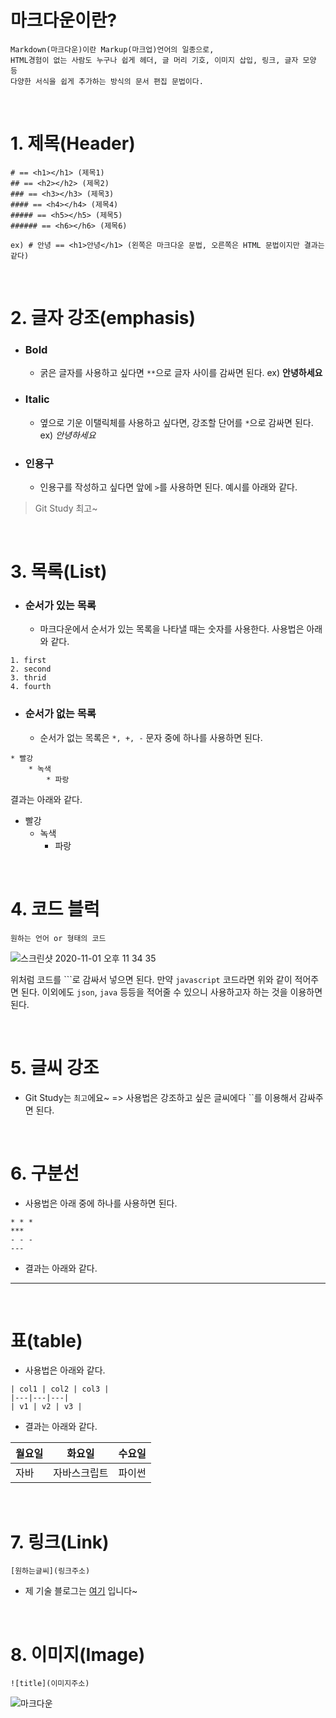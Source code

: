 # 마크다운이란?

```
Markdown(마크다운)이란 Markup(마크업)언어의 일종으로, 
HTML경험이 없는 사람도 누구나 쉽게 헤더, 글 머리 기호, 이미지 삽입, 링크, 글자 모양 등 
다양한 서식을 쉽게 추가하는 방식의 문서 편집 문법이다.
```

<br>

# 1. 제목(Header)

```
# == <h1></h1> (제목1)
## == <h2></h2> (제목2)
### == <h3></h3> (제목3)
#### == <h4></h4> (제목4)
##### == <h5></h5> (제목5)
###### == <h6></h6> (제목6)

ex) # 안녕 == <h1>안녕</h1> (왼쪽은 마크다운 문법, 오른쪽은 HTML 문법이지만 결과는 같다)
```

<br>

# 2. 글자 강조(emphasis)

- ### Bold
    - 굵은 글자를 사용하고 싶다면 `**`으로 글자 사이를 감싸면 된다. ex) **안녕하세요**
    
- ### Italic
    - 옆으로 기운 이탤릭체를 사용하고 싶다면, 강조할 단어를 `*`으로 감싸면 된다. ex) *안녕하세요*

- ### 인용구
    - 인용구를 작성하고 싶다면 앞에 `>`를 사용하면 된다. 예시를 아래와 같다. 
   
> Git Study 최고~


<br>

# 3. 목록(List)

- ### 순서가 있는 목록
    - 마크다운에서 순서가 있는 목록을 나타낼 때는 숫자를 사용한다. 사용법은 아래와 같다.
```
1. first
2. second
3. thrid
4. fourth
```

- ### 순서가 없는 목록
    - 순서가 없는 목록은 `*, +, -` 문자 중에 하나를 사용하면 된다.
    
```
* 빨강
    * 녹색
        * 파랑
```

결과는 아래와 같다.

* 빨강
    * 녹색
        * 파랑
        
        
<br>

# 4. 코드 블럭

```
원하는 언어 or 형태의 코드
```

![스크린샷 2020-11-01 오후 11 34 35](https://user-images.githubusercontent.com/45676906/97805679-fc65bf80-1c9a-11eb-87ac-d8265fd84194.png)

위처럼 코드를 ```로 감싸서 넣으면 된다. 만약 `javascript` 코드라면 위와 같이 적어주면 된다. 이외에도 `json`, `java` 등등을 적어줄 수 있으니
사용하고자 하는 것을 이용하면 된다.

<br>



# 5. 글씨 강조

- Git Study는 `최고`에요~  => 사용법은 강조하고 싶은 글씨에다  ``를 이용해서 감싸주면 된다. 


<br>

# 6. 구분선

- 사용법은 아래 중에 하나를 사용하면 된다.

```
* * *
***
- - -
---
```

- 결과는 아래와 같다.

* * *

<br>

# 표(table)

- 사용법은 아래와 같다. 

```
| col1 | col2 | col3 |
|---|---|---|
| v1 | v2 | v3 |
```

- 결과는 아래와 같다.

| 월요일 | 화요일 | 수요일 |
|---|---|---|
| 자바 | 자바스크립트 | 파이썬 |

<br>

# 7. 링크(Link)

```
[원하는글씨](링크주소)
```

- 제 기술 블로그는 [여기](https://devlog-wjdrbs96.tistory.com/) 입니다~

<br>

# 8. 이미지(Image)

```
![title](이미지주소)
```

![마크다운](https://www.google.com/imgres?imgurl=https%3A%2F%2Fupload.wikimedia.org%2Fwikipedia%2Fcommons%2Fthumb%2F4%2F48%2FMarkdown-mark.svg%2F1200px-Markdown-mark.svg.png&imgrefurl=https%3A%2F%2Fko.wikipedia.org%2Fwiki%2F%25EB%25A7%2588%25ED%2581%25AC%25EB%258B%25A4%25EC%259A%25B4&tbnid=a2zWXGUTR0aeZM&vet=12ahUKEwjFxq-5yuHsAhVC25QKHaeqBZAQMygEegUIARCWAQ..i&docid=QU_oc4V4yMjljM&w=1200&h=738&q=%EB%A7%88%ED%81%AC%EB%8B%A4%EC%9A%B4&ved=2ahUKEwjFxq-5yuHsAhVC25QKHaeqBZAQMygEegUIARCWAQ)

